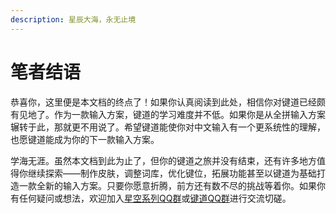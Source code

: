 ```yaml
---
description: 星辰大海，永无止境
---
```


# 笔者结语

恭喜你，这里便是本文档的终点了！如果你认真阅读到此处，相信你对键道已经颇有见地了。作为一款输入方案，键道的学习难度并不低。如果你是从全拼输入方案辗转于此，那就更不用说了。希望键道能使你对中文输入有一个更系统性的理解，也愿键道能成为你的下一款输入方案。

学海无涯。虽然本文档到此为止了，但你的键道之旅并没有结束，还有许多地方值得你继续探索——制作皮肤，调整词库，优化键位，拓展功能甚至以键道为基础打造一款全新的输入方案。只要你愿意折腾，前方还有数不尽的挑战等着你。如果你有任何疑问或想法，欢迎加入[星空系列QQ群](https://jq.qq.com/?_wv=1027&k=5sTEYIQ)或[键道QQ群](https://jq.qq.com/?_wv=1027&k=c1T3vOwc)进行交流切磋。

